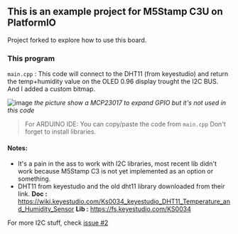 ## This is an example project for M5Stamp C3U on PlatformIO

Project forked to explore how to use this board.   

### This program
`main.cpp` : This code will connect to the DHT11 (from keyestudio) and return the temp+humidity value on the OLED 0.96 display trought the I2C BUS. And I added a custom bitmap.   


![image](https://user-images.githubusercontent.com/12049360/187668503-d94c14e6-6ff3-445c-b376-b43ce862f8cd.png)
_the picture show a MCP23017 to expand GPIO but it's not used in this code_

> For ARDUINO IDE: You can copy/paste the code from `main.cpp` Don't forget to install libraries. 

#### Notes:
- It's a pain in the ass to work with I2C libraries, most recent lib didn't work because M5Stamp C3 is not yet implemented as an option or something. 
- DHT11 from keyestudio and the old dht11 library downloaded from their link.
**Doc :** https://wiki.keyestudio.com/Ks0034_keyestudio_DHT11_Temperature_and_Humidity_Sensor
**Lib :** https://fs.keyestudio.com/KS0034

For more I2C stuff, check [issue #2](https://github.com/nicolasdb/M5Stamp-C3U/issues/2)
